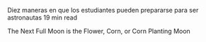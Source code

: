 Diez maneras en que los estudiantes pueden prepararse para ser astronautas 
 19 min read

The Next Full Moon is the Flower, Corn, or Corn Planting Moon